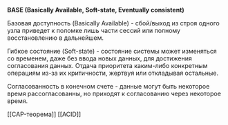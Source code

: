 **BASE (Basically Available, Soft-state, Eventually consistent)**

Базовая доступность (Basically Available) - сбой/выход из строя одного узла приведет к поломке лишь части сессий или полному восстановлению в дальнейшем.

Гибкое состояние (Soft-state) - состояние системы может изменяться со временем, даже без ввода новых данных, для достижения согласования данных. Отдача приоритета каким-либо конкретным операциям из-за их критичности, жертвуя или откладывая остальные.

Согласованность в конечном счете - данные могут быть некоторое время рассогласованны, но приходят к согласованию через некоторое время.

[[CAP-теорема]]
[[ACID]]